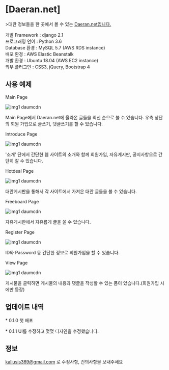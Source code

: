 # [Daeran.net]

\>대란 정보들을 한 곳에서 볼 수 있는 [Daeran.net입니다.](http://awsdjangoboard.eba-bspdpztp.ap-northeast-2.elasticbeanstalk.com/boardapp/)

개발 Framework : django 2.1  
프로그래밍 언어 : Python 3.6  
Database 환경 : MySQL 5.7 (AWS RDS instance)  
배포 환경 : AWS Elastic Beanstalk  
개발 환경 : Ubuntu 18.04 (AWS EC2 instance)  
외부 플러그인 : CSS3, jQuery, Bootstrap 4

## 사용 예제

Main Page

![img1 daumcdn](https://user-images.githubusercontent.com/45918816/78887578-1770a800-7a9b-11ea-83ee-1d556e6501bb.png)

Main Page에서 Daeran.net에 올라온 글들을 최신 순으로 볼 수 있습니다. 우측 상단의 회원 가입으로 글쓰기, 댓글쓰기를 할 수 있습니다.

Introduce Page

![img1 daumcdn](https://user-images.githubusercontent.com/45918816/78887628-2b1c0e80-7a9b-11ea-8d03-072c692ab2dd.png)


'소개' 단에서 간단한 웹 사이트의 소개와 함께 회원가입, 자유게시판, 공지사항으로 간단히 갈 수 있습니다.

Hotdeal Page

![img1 daumcdn](https://user-images.githubusercontent.com/45918816/78887654-32431c80-7a9b-11ea-9700-ecce8264d3ea.png)

대란게시판을 통해서 각 사이트에서 가져온 대란 글들을 볼 수 있습니다.

Freeboard Page

![img1 daumcdn](https://user-images.githubusercontent.com/45918816/78887667-3838fd80-7a9b-11ea-80ad-f8042bbd4b6e.png)

자유게시판에서 자유롭게 글을 쓸 수 있습니다.

Register Page

![img1 daumcdn](https://user-images.githubusercontent.com/45918816/78887677-3ff8a200-7a9b-11ea-9776-83c99866479d.png)

ID와 Password 등 간단한 정보로 회원가입을 할 수 있습니다.

View Page

![img1 daumcdn](https://user-images.githubusercontent.com/45918816/78887698-4dae2780-7a9b-11ea-87d6-0e500e1dcc9b.png)

게시물을 클릭하면 게시물의 내용과 댓글을 작성할 수 있는 폼이 있습니다.(회원가입 시에만 등장)

## 업데이트 내역

\* 0.1.0 
첫 배포

\* 0.1.1
UI를 수정하고 몇몇 디자인을 수정했습니다.

## 정보

[kallusis369@gmail.com](mailto:kallusis369@gmail.com) 로 수정사항, 건의사항을 보내주세요

